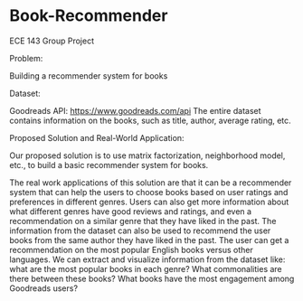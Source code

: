 # Book-Recommender
ECE 143 Group Project

Problem:

Building a recommender system for books 

Dataset:

Goodreads API: https://www.goodreads.com/api
The entire dataset contains information on the books, such as title, author, average rating, etc. 

Proposed Solution and Real-World Application:

Our proposed solution is to use matrix factorization, neighborhood model, etc., to build a basic recommender system for books. 

The real work applications of this solution are that it can be a recommender system that can help the users to choose books based on user ratings and preferences in different genres. Users can also get more information about what different genres have good reviews and ratings, and even a recommendation on a similar genre that they have liked in the past. 
The information from the dataset can also be used to recommend the user books from the same author they have liked in the past. The user can get a recommendation on the most popular English books versus other languages. We can extract and visualize information from the dataset like: what are the most popular books in each genre? What commonalities are there between these books? What books have the most engagement among Goodreads users?
